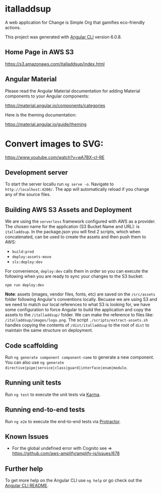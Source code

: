 # italladdsup

A web application for Change is Simple Org that gamifies eco-friendly actions.

This project was generated with [Angular CLI][angular-cli] version 6.0.8.


## Home Page in AWS S3

https://s3.amazonaws.com/italladdsup/index.html

## Angular Material

Please read the Angular Material documentation for adding Material components to your Angular components:

https://material.angular.io/components/categories

Here is the theming documentation:

https://material.angular.io/guide/theming


# Convert images to SVG:

https://www.youtube.com/watch?v=wA7BX-cI-RE

## Development server

To start the server locallu run `ng serve -o`. Navigate to `http://localhost:4200/`. The app will automatically reload if you change any of the source files.

## Building AWS S3 Assets and Deployment 

We are using the `serverless` framework configured with AWS as a provider. The chosen name for the application (S3 Bucket Name and URL): is `italladdsup`. In the package.json you will find 2 scripts, which when concatenated, can be used to create the assets and then push them to AWS:

- `build:prod`
- `deploy:assets-move`
- `sls:deploy:dev`

For convenience, `deploy:dev` calls them in order so you can execute the following when you are ready to sync your changes to the S3 bucket:

`npm run deploy:dev`

**Note**: assets (images, vendor files, fonts, etc) are saved on the `/src/assets` folder following Angular's conventions locally. Becuase we are using S3 and we need to match our local references to what S3 is looking for, we have some configuration to force Angular to build the application and copy the assets to the `/italladdsup/` folder. We can make the reference to files like: `/italladdsup/images/logo.png`. The script `./scripts/extract-assets.sh` handles copying the contents of `/dist/italladdsup` to the root of `dist` to maintain the same structure on deployment.

## Code scaffolding

Run `ng generate component component-name` to generate a new component. You can also use `ng generate directive|pipe|service|class|guard|interface|enum|module`.

## Running unit tests

Run `ng test` to execute the unit tests via [Karma][karma].

## Running end-to-end tests

Run `ng e2e` to execute the end-to-end tests via [Protractor][protacter-test].

## Known Issues

- For the global undefined error with Cognito see => https://github.com/aws-amplify/amplify-js/issues/678

## Further help

To get more help on the Angular CLI use `ng help` or go check out the [Angular CLI README][angular-readme].

[angular-cli]: https://github.com/angular/angular-cli
[angular-readme]: https://github.com/angular/angular-cli/blob/master/README.md
[karma]: https://karma-runner.github.io
[protacter-test]: http://www.protractortest.org/